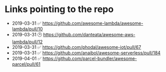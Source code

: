 # Links pointing to the repo

- 2019-03-31 ✅ https://github.com/awesome-lambda/awesome-lambda/pull/10
- 2019-03-31 🕑 https://github.com/danteata/awesome-aws-lambda/pull/12
- 2019-03-31 ✅ https://github.com/phodal/awesome-iot/pull/67
- 2019-03-31 ✅ https://github.com/anaibol/awesome-serverless/pull/184
- 2019-04-01 ✅ https://github.com/parcel-bundler/awesome-parcel/pull/61
